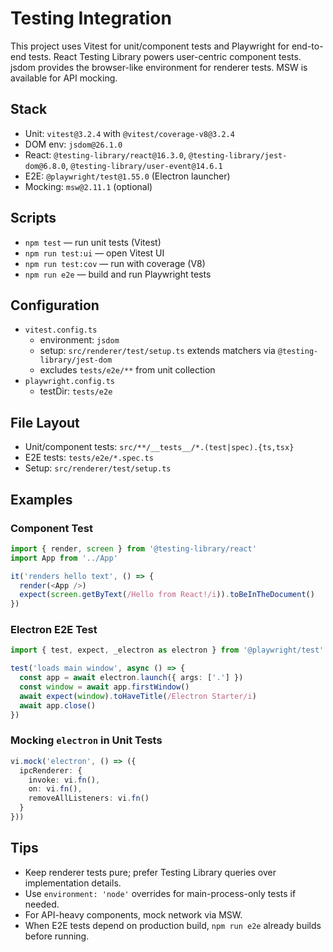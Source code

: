 # Testing Integration

This project uses Vitest for unit/component tests and Playwright for end-to-end tests. React Testing Library powers user-centric component tests. jsdom provides the browser-like environment for renderer tests. MSW is available for API mocking.

## Stack

- Unit: `vitest@3.2.4` with `@vitest/coverage-v8@3.2.4`
- DOM env: `jsdom@26.1.0`
- React: `@testing-library/react@16.3.0`, `@testing-library/jest-dom@6.8.0`, `@testing-library/user-event@14.6.1`
- E2E: `@playwright/test@1.55.0` (Electron launcher)
- Mocking: `msw@2.11.1` (optional)

## Scripts

- `npm test` — run unit tests (Vitest)
- `npm run test:ui` — open Vitest UI
- `npm run test:cov` — run with coverage (V8)
- `npm run e2e` — build and run Playwright tests

## Configuration

- `vitest.config.ts`
  - environment: `jsdom`
  - setup: `src/renderer/test/setup.ts` extends matchers via `@testing-library/jest-dom`
  - excludes `tests/e2e/**` from unit collection
- `playwright.config.ts`
  - testDir: `tests/e2e`

## File Layout

- Unit/component tests: `src/**/__tests__/*.(test|spec).{ts,tsx}`
- E2E tests: `tests/e2e/*.spec.ts`
- Setup: `src/renderer/test/setup.ts`

## Examples

### Component Test

```ts
import { render, screen } from '@testing-library/react'
import App from '../App'

it('renders hello text', () => {
  render(<App />)
  expect(screen.getByText(/Hello from React!/i)).toBeInTheDocument()
})
```

### Electron E2E Test

```ts
import { test, expect, _electron as electron } from '@playwright/test'

test('loads main window', async () => {
  const app = await electron.launch({ args: ['.'] })
  const window = await app.firstWindow()
  await expect(window).toHaveTitle(/Electron Starter/i)
  await app.close()
})
```

### Mocking `electron` in Unit Tests

```ts
vi.mock('electron', () => ({
  ipcRenderer: {
    invoke: vi.fn(),
    on: vi.fn(),
    removeAllListeners: vi.fn()
  }
}))
```

## Tips

- Keep renderer tests pure; prefer Testing Library queries over implementation details.
- Use `environment: 'node'` overrides for main-process-only tests if needed.
- For API-heavy components, mock network via MSW.
- When E2E tests depend on production build, `npm run e2e` already builds before running.
